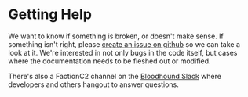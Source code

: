 # Getting Help

We want to know if something is broken, or doesn't make sense. If something isn't right, please [create an issue on github](https://github.com/FactionC2/Faction/issues) so we can take a look at it. We're interested in not only bugs in the code itself, but cases where the documentation needs to be fleshed out or modified.

There's also a FactionC2 channel on the [Bloodhound Slack](https://bloodhoundgang.herokuapp.com/) where developers and others hangout to answer questions.

